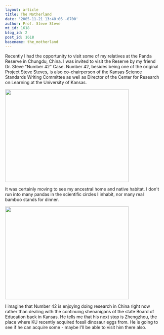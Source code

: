 ```yaml
---
layout: article
title: The Motherland
date: '2005-11-21 13:40:06 -0700'
author: Prof. Steve Steve
mt_id: 1618
blog_id: 2
post_id: 1618
basename: the_motherland
---
```

Recently I had the opportunity to visit some of my relatives at the Panda Reserve in Chungdu, China.  I was invited to visit the Reserve by my friend Dr. Steve "Number 42" Case.  Number 42, besides being one of the original Project Steve Steves, is also co-chairperson of the Kansas Science Standards Writing Committee as well as Director of the Center for Research on Learning at the University of Kansas.

<img src="/PT/uploads/2005/china2.jpg" alt="" width="400" height="300" />

It was certainly moving to see my ancestral home and native habitat.  I don't run into many pandas in the scientific circles I inhabit, nor many real bamboo stands for dinner.

<img src="/PT/uploads/2005/china1.jpg" alt="" width="400" height="300" />

I imagine that Number 42 is enjoying doing research in China right now rather than dealing with the continuing shenanigans of the state  Board of Education back in Kansas.  He tells me that his next  stop  is Zhengzhou, the place where KU recently acquired fossil dinosaur  eggs from.  He is going to see if he can acquire some - maybe I'll be  able to visit him there also.
